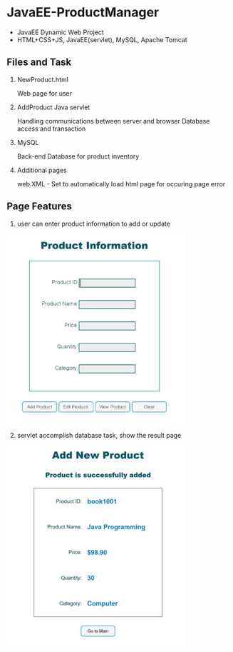 # JavaEE-ProductManager
- JavaEE Dynamic Web Project
- HTML+CSS+JS, JavaEE(servlet), MySQL, Apache Tomcat

Files and Task
----------------

1. NewProduct.html 

   Web page for user 
   
2. AddProduct Java servlet

   Handling communications between server and browser
   Database access and transaction 
    
3. MySQL

   Back-end Database for product inventory


4. Additional pages

    web.XML - Set to automatically load html page for occuring page error
    

 Page Features
 ----------------
 
1. user can enter product information to add or update 

<img src="https://github.com/JieunKwon/JavaEE-ProductManager/blob/master/Capture_html.JPG" width="400">

2. servlet accomplish database task, show the result page 

<img src="https://github.com/JieunKwon/JavaEE-ProductManager/blob/master/Capture_add.JPG" width="400">

 

